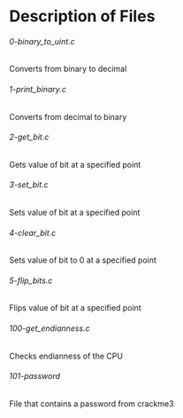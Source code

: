 # Description of Files
<h6>0-binary_to_uint.c</h6>
Converts from binary to decimal
<h6>1-print_binary.c</h6>
Converts from decimal to binary
<h6>2-get_bit.c</h6>
Gets value of bit at a specified point
<h6>3-set_bit.c</h6>
Sets value of bit at a specified point
<h6>4-clear_bit.c</h6>
Sets value of bit to 0 at a specified point
<h6>5-flip_bits.c</h6>
Flips value of bit at a specified point
<h6>100-get_endianness.c</h6>
Checks endianness of the CPU
<h6>101-password</h6>
File that contains a password from crackme3


